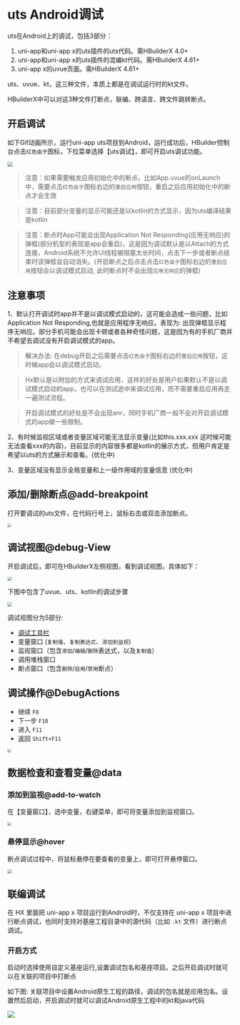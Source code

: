 # uts Android调试

uts在Android上的调试，包括3部分：
1. uni-app和uni-app x的uts插件的uts代码。需HBuilderX 4.0+ 
1. uni-app和uni-app x的uts插件的混编kt代码。需HBuilderX 4.61+ 
3. uni-app x的uvue页面。需HBuilderX 4.61+

uts、uvue、kt，这三种文件，本质上都是在调试运行时的kt文件。

HBuilderX中可以对这3种文件打断点，联编、跨语言、跨文件跳转断点。

## 开启调试

如下Gif动画所示，运行uni-app uts项目到Android，运行成功后，HBuilder控制台点击`红色虫子`图标，下拉菜单选择【uts调试】，即可开启uts调试功能。

<img src="https://qiniu-web-assets.dcloud.net.cn/unidoc/zh/uts-android.gif" style="zoom: 72%;" />

> 注意：如果需要触发应用初始化中的断点，比如App.uvue的onLaunch中，需要点击`红色虫子`图标右边的`重启应用`按钮，重启之后应用初始化中的断点才会生效

> 注意：目前部分变量的显示可能还是以kotlin的方式显示，因为uts编译结果是kotlin

> 注意：断点时App可能会出现Application Not Responding(应用无响应)的弹框(部分机型的表现是app会重启)，这是因为调试默认是以Attach的方式连接，Android系统不允许UI线程被阻塞太长时间，点击下一步或者断点结束时该弹框会自动消失。(开启断点之后点击点击`红色虫子`图标右边的`重启应用`按钮会以调试模式启动, 此时断点时不会出现`应用无响应`的弹框)

## 注意事项

1、默认打开调试时app并不是以调试模式启动的，这可能会造成一些问题，比如Application Not Responding,也就是应用程序无响应。表现为: 出现弹框显示程序无响应。部分手机可能会出现卡顿或者各种奇怪问题，这是因为有的手机厂商并不希望去调试没有开启调试模式的app。

> 解决办法:  在debug开启之后需要点击`红色虫子`图标右边的`重启应用`按钮，这时候app会以调试模式启动。

> Hx默认是以附加的方式来调试应用，这样的好处是用户如果默认不是以调试模式启动的app，也可以在测试途中来调试应用，而不需要重启应用再走一遍测试流程。

> 开启调试模式的好处是不会出现anr，同时手机厂商一般不会对开启调试模式的app做一些限制。

2、有时候监视区域或者变量区域可能无法显示变量(比如this.xxx.xxx 这时候可能无法查看xxx的内容)，目前显示的内容很多都是kotlin的展示方式，但用户肯定是希望以uts的方式展示和查看。(优化中)

3、变量区域没有显示全局变量和上一级作用域的变量信息 (优化中)


## 添加/删除断点@add-breakpoint

打开要调试的uts文件，在代码行号上，鼠标右击或双击添加断点。

<img src="https://qiniu-web-assets.dcloud.net.cn/unidoc/zh/uts-add-breakpoint.png" style="zoom: 50%;" />

## 调试视图@debug-View

开启调试后，即可在HBuilderX左侧视图，看到调试视图，具体如下：

<img src="https://qiniu-web-assets.dcloud.net.cn/unidoc/zh/uts-debug-view.jpg" style="zoom: 60%;" />

下图中包含了uvue、uts、kotlin的调试步骤

<img src="https://web-ext-storage.dcloud.net.cn/hx/debug/android-debug.gif" style="zoom: 60%;" />

调试视图分为5部分:

- [调试工具栏](#debugactions)
- 变量窗口 (`复制值`、`复制表达式`、`添加到监视`)
- 监视窗口（包含`添加`/`编辑`/`删除`表达式，以及`复制值`）
- 调用堆栈窗口
- 断点窗口（包含`删除`/`启用`/`禁用`断点）

## 调试操作@DebugActions

- 继续 `F8`
- 下一步 `F10`
- 进入 `F11`
- 返回 `Shift+F11`

<img src="https://qiniu-web-assets.dcloud.net.cn/unidoc/zh/uts-debug-action.jpg" style="zoom: 50%;" />

## 数据检查和查看变量@data

### 添加到监视@add-to-watch

在【变量窗口】，选中变量，右键菜单，即可将变量添加到监视窗口。

<img src="https://qiniu-web-assets.dcloud.net.cn/unidoc/zh/uts-add_to_monitor.png" style="zoom: 50%;" />

### 悬停显示@hover

断点调试过程中，将鼠标悬停在要查看的变量上，即可打开悬停窗口。

<img src="https://qiniu-web-assets.dcloud.net.cn/unidoc/zh/uts-hovering_window.jpg" style="zoom: 60%;" />


## 联编调试

在 HX 里面把 uni-app x 项目运行到Android时，不仅支持在 uni-app x 项目中进行断点调试，也同时支持对基座工程目录中的源代码（比如 `.kt` 文件）进行断点调试。

### 开启方式

启动时选择使用自定义基座运行,设置调试包名和基座项目。之后开启调试时就可以在关联的项目中打断点

如下图: 关联项目中设置Android原生工程的路径，调试的包名就是应用包名。设置然后启动，开启调试时就可以调试Android原生工程中的kt和java代码

<img src="https://web-ext-storage.dcloud.net.cn/hx/debug/compilation-debug.png"/>